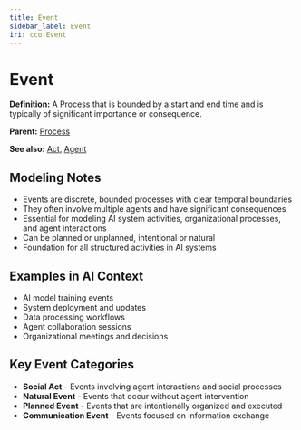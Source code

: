 ```yaml
---
title: Event
sidebar_label: Event
iri: cco:Event
---
```


# Event

**Definition:** A Process that is bounded by a start and end time and is typically of significant importance or consequence.

**Parent:** [Process](/bfo/occurrent/Process)

**See also:** [Act](/cco/Act), [Agent](/cco/Agent)

## Modeling Notes

- Events are discrete, bounded processes with clear temporal boundaries
- They often involve multiple agents and have significant consequences
- Essential for modeling AI system activities, organizational processes, and agent interactions
- Can be planned or unplanned, intentional or natural
- Foundation for all structured activities in AI systems

## Examples in AI Context

- AI model training events
- System deployment and updates
- Data processing workflows
- Agent collaboration sessions
- Organizational meetings and decisions

## Key Event Categories

- **Social Act** - Events involving agent interactions and social processes
- **Natural Event** - Events that occur without agent intervention
- **Planned Event** - Events that are intentionally organized and executed
- **Communication Event** - Events focused on information exchange
